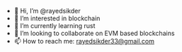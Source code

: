 - 👋 Hi, I’m @rayedsikder
- 👀 I’m interested in blockchain
- 🌱 I’m currently learning rust
- 💞️ I’m looking to collaborate on EVM based blockchains
- 📫 How to reach me: rayedsikder33@gmail.com

<!---
rayedsikder/rayedsikder is a ✨ special ✨ repository because its `README.md` (this file) appears on your GitHub profile.
You can click the Preview link to take a look at your changes.
--->
